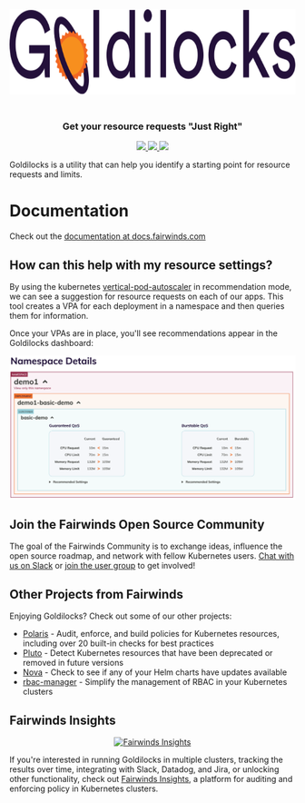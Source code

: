 <div align="center" class="no-border">
    <img src="/img/goldilocks.svg" height="150" alt="Goldilocks" style="padding-bottom: 20px" />
    <br>
    <h3>Get your resource requests "Just Right"</h3>
    <a href="https://github.com/FairwindsOps/goldilocks/releases">
        <img src="https://img.shields.io/github/v/release/FairwindsOps/goldilocks">
    </a>
    <a href="https://goreportcard.com/report/github.com/FairwindsOps/goldilocks">
        <img src="https://goreportcard.com/badge/github.com/FairwindsOps/goldilocks">
    </a>
    <a href="https://circleci.com/gh/FairwindsOps/goldilocks.svg">
        <img src="https://circleci.com/gh/FairwindsOps/goldilocks.svg?style=svg">
    </a>
</div>

Goldilocks is a utility that can help you identify a starting point for resource requests and limits.

# Documentation
Check out the [documentation at docs.fairwinds.com](https://goldilocks.docs.fairwinds.com/)

## How can this help with my resource settings?

By using the kubernetes [vertical-pod-autoscaler](https://github.com/kubernetes/autoscaler/tree/master/vertical-pod-autoscaler) in recommendation mode, we can see a suggestion for resource requests on each of our apps. This tool creates a VPA for each deployment in a namespace and then queries them for information.

Once your VPAs are in place, you'll see recommendations appear in the Goldilocks dashboard:
<div align="center">
<img src="/img/screenshot.png" alt="Goldilocks Screenshot" />
</div>


## Join the Fairwinds Open Source Community

The goal of the Fairwinds Community is to exchange ideas, influence the open source roadmap, and network with fellow Kubernetes users. [Chat with us on Slack](https:\/\/join.slack.com\/t\/fairwindscommunity\/shared_invite\/zt-e3c6vj4l-3lIH6dvKqzWII5fSSFDi1g) or [join the user group](https:\/\/www.fairwinds.com\/open-source-software-user-group) to get involved!


## Other Projects from Fairwinds

Enjoying Goldilocks? Check out some of our other projects:
* [Polaris](https://github.com/FairwindsOps/Polaris) - Audit, enforce, and build policies for Kubernetes resources, including over 20 built-in checks for best practices
* [Pluto](https://github.com/FairwindsOps/Pluto) - Detect Kubernetes resources that have been deprecated or removed in future versions
* [Nova](https://github.com/FairwindsOps/Nova) - Check to see if any of your Helm charts have updates available
* [rbac-manager](https://github.com/FairwindsOps/rbac-manager) - Simplify the management of RBAC in your Kubernetes clusters

## Fairwinds Insights
<p align="center">
  <a href="https://www.fairwinds.com/goldilocks-users-insights?utm_source=goldilocks&utm_medium=ad&utm_campaign=goldilocksad">
    <img src="https://goldilocks.docs.fairwinds.com/img/insights-banner.png" alt="Fairwinds Insights" width="550"/>
  </a>
</p>

If you're interested in running Goldilocks in multiple clusters,
tracking the results over time, integrating with Slack, Datadog, and Jira,
or unlocking other functionality, check out
[Fairwinds Insights](https://www.fairwinds.com/goldilocks-users-insights?utm_source=goldilocks&utm_medium=goldilocks&utm_campaign=goldilocks), a platform for auditing and enforcing policy in Kubernetes clusters.

